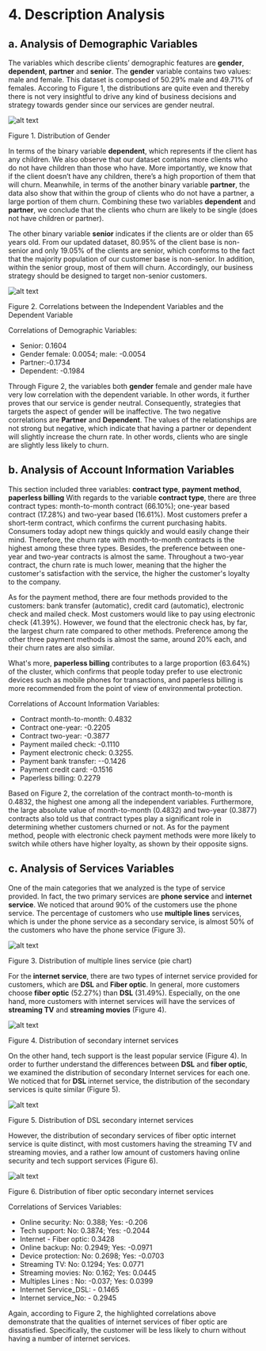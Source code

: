 # 4. Description Analysis
## a. Analysis of Demographic Variables 
The variables which describe clients’ demographic features are **gender**, **dependent**, **partner** and **senior**. The **gender** variable contains two values: male and female. This dataset is composed of 50.29%  male and 49.71% of females. Accoring to Figure 1, the distributions are quite even and thereby there is not very insightful to drive any kind of business decisions and strategy towards gender since our services are gender neutral. 

![alt text](https://github.com/tzyiyuet/telecom_customer_churn/blob/master/churn_gender_bar.png)

Figure 1. Distribution of Gender

In terms of the binary variable **dependent**, which represents if the client has any children. We also observe that our dataset contains more clients who do not have children than those who have. More importantly, we know that if the client doesn’t have any children, there’s a high proportion of them that will churn. Meanwhile, in terms of the another binary variable **partner**, the data also show that within the group of clients who do not have a partner, a large portion of them churn. Combining these two variables **dependent** and **partner**, we conclude that the clients who churn are likely to be single (does not have children or partner). 

The other binary variable **senior** indicates if the clients are or older than 65 years old. From our updated dataset, 80.95% of the client base is non-senior and only 19.05% of the clients are senior, which conforms to the fact that the majority population of our customer base is non-senior. In addition, within the senior group, most of them will churn. Accordingly, our business strategy should be designed to target non-senior customers. 

![alt text](https://github.com/tzyiyuet/telecom_customer_churn/blob/master/correlation.png)

Figure 2. Correlations between the Independent Variables and the Dependent Variable

Correlations of Demographic Variables:
* Senior: 0.1604
* Gender female: 0.0054; male: -0.0054
* Partner:-0.1734
* Dependent: -0.1984

Through Figure 2, the variables both **gender** female and gender male have very low correlation with the dependent variable. In other words, it further proves that our service is gender neutral. Consequently, strategies that targets the aspect of gender will be inaffective. The two negative correlations are **Partner** and **Dependent**. The values of the relationships are not strong but negative, which indicate that having a partner or dependent will slightly increase the churn rate. In other words, clients who are single are slightly less likely to churn.

## b. Analysis of Account Information Variables
This section included three variables: **contract type**, **payment method**, **paperless billing** With regards to the variable **contract type**, there are three contract types: month-to-month contract (66.10%); one-year based contract (17.28%) and two-year based (16.61%). Most customers prefer a short-term contract, which confirms the current purchasing habits. Consumers today adopt new things quickly and would easily change their mind. Therefore, the churn rate with month-to-month contracts is the highest among these three types. Besides, the preference between one-year and two-year contracts is almost the same. Throughout a two-year contract, the churn rate is much lower, meaning that the higher the customer's satisfaction with the service, the higher the customer's loyalty to the company.

As for the payment method, there are four methods provided to the customers: bank transfer (automatic), credit card (automatic), electronic check and mailed check. Most customers would like to pay using electronic check (41.39%). However, we found that the electronic check has, by far, the largest churn rate compared to other methods. Preference among the other three payment methods is almost the same, around 20% each, and their churn rates are also similar. 

What's more, **paperless billing** contributes to a large proportion (63.64%) of the cluster, which confirms that people today prefer to use electronic devices such as mobile phones for transactions, and paperless billing is more recommended from the point of view of environmental protection. 

Correlations of Account Information Variables:
* Contract month-to-month: 0.4832
* Contract one-year: -0.2205
* Contract two-year: -0.3877
* Payment mailed check: -0.1110
* Payment electronic check: 0.3255.
* Payment bank transfer: --0.1426
* Payment credit card: -0.1516
* Paperless billing: 0.2279

Based on Figure 2, the correlation of the contract month-to-month is 0.4832, the highest one among all the independent variables. Furthermore, the large absolute value of month-to-month (0.4832) and two-year (0.3877) contracts also told us that contract types play a significant role in determining whether customers churned or not. As for the payment method, people with electronic check payment methods were more likely to switch while others have higher loyalty, as shown by their opposite signs.

## c. Analysis of Services Variables
One of the main categories that we analyzed is the type of service provided. In fact, the two primary services are **phone service** and **internet service**. We noticed that around 90% of the customers use the phone service.  The percentage of customers who use **multiple lines** services, which is under the phone service as a secondary service, is almost 50% of the customers who have the phone service (Figure 3). 

![alt text](https://github.com/tzyiyuet/telecom_customer_churn/blob/master/multi-line.jpg)

Figure 3. Distribution of multiple lines service (pie chart)

For the **internet service**, there are two types of internet service provided for customers, which are **DSL** and **Fiber optic**. In general, more customers choose **fiber optic** (52.27%) than **DSL** (31.49%). Especially, on the one hand, more customers with internet services will have the services of **streaming TV** and **streaming movies** (Figure 4).

![alt text](https://github.com/tzyiyuet/telecom_customer_churn/blob/master/multi-line.jpg)

Figure 4. Distribution of secondary internet services

On the other hand, tech support is the least popular service (Figure 4). In order to further understand the differences between **DSL** and **fiber optic**, we examined the distribution of secondary Internet services for each one. We noticed that for **DSL** internet service, the distribution of the secondary services is quite similar (Figure 5).

![alt text](https://github.com/tzyiyuet/telecom_customer_churn/blob/master/dsl.jpg)

Figure 5. Distribution of DSL secondary internet services 

However, the distribution of secondary services of fiber optic internet service is quite distinct, with most customers having the streaming TV and streaming movies, and a rather low amount of customers having online security and tech support services (Figure 6). 

![alt text](https://github.com/tzyiyuet/telecom_customer_churn/blob/master/fiber.jpg)

Figure 6. Distribution of fiber optic secondary internet services 

Correlations of Services Variables:
* Online security: No: 0.388; Yes: -0.206
* Tech support: No: 0.3874; Yes: -0.2044
* Internet - Fiber optic: 0.3428
* Online backup: No: 0.2949; Yes: -0.0971
* Device protection: No: 0.2698; Yes: -0.0703
* Streaming TV: No: 0.1294; Yes: 0.0771
* Streaming movies: No: 0.162; Yes: 0.0445
* Multiples Lines : No: -0.037; Yes: 0.0399
* Internet Service_DSL: - 0.1465
* Internet service_No: - 0.2945

Again, according to Figure 2, the highlighted correlations above demonstrate that the qualities of internet services of fiber optic are dissatisfied. Specifically, the customer will be less likely to churn without having a number of internet services.
